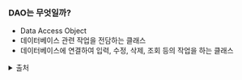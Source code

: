 ### DAO는 무엇일까?
- Data Access Object
- 데이터베이스 관련 작업을 전담하는 클래스
- 데이터베이스에 연결하여 입력, 수정, 삭제, 조회 등의 작업을 하는 클래스
<details>
 <summary> 출처 </summary>
- https://m.blog.naver.com/PostView.naver?isHttpsRedirect=true&blogId=khm900402&logNo=220303769941  <br>

</details>